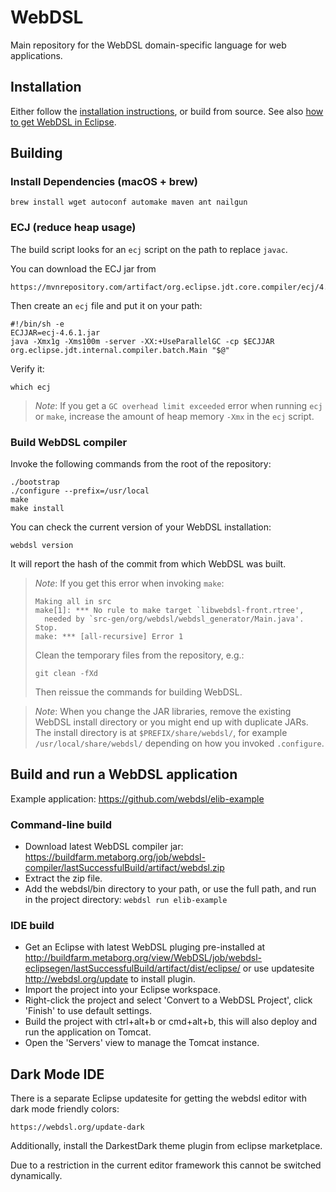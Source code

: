 # WebDSL
Main repository for the WebDSL domain-specific language for web applications.

## Installation
Either follow the [installation instructions][1], or build from source.
See also [how to get WebDSL in Eclipse][2].

## Building

### Install Dependencies (macOS + brew)

`brew install wget autoconf automake maven ant nailgun`


### ECJ (reduce heap usage)

The build script looks for an `ecj` script on the path to replace `javac`.

You can download the ECJ jar from

    https://mvnrepository.com/artifact/org.eclipse.jdt.core.compiler/ecj/4.6.1

Then create an `ecj` file and put it on your path:

    #!/bin/sh -e
    ECJJAR=ecj-4.6.1.jar
    java -Xmx1g -Xms100m -server -XX:+UseParallelGC -cp $ECJJAR org.eclipse.jdt.internal.compiler.batch.Main "$@"

Verify it:

    which ecj

> *Note*: If you get a `GC overhead limit exceeded` error when running `ecj` or `make`,
> increase the amount of heap memory `-Xmx` in the `ecj` script.


### Build WebDSL compiler
Invoke the following commands from the root of the repository:

    ./bootstrap
    ./configure --prefix=/usr/local
    make
    make install

You can check the current version of your WebDSL installation:

    webdsl version

It will report the hash of the commit from which WebDSL was built.

> *Note*: If you get this error when invoking `make`:
>
>     Making all in src
>     make[1]: *** No rule to make target `libwebdsl-front.rtree',
>       needed by `src-gen/org/webdsl/webdsl_generator/Main.java'.  Stop.
>     make: *** [all-recursive] Error 1
>
> Clean the temporary files from the repository, e.g.:
>
>     git clean -fXd
>
> Then reissue the commands for building WebDSL.

> *Note*: When you change the JAR libraries, remove the existing WebDSL install
> directory or you might end up with duplicate JARs. The install directory is
> at `$PREFIX/share/webdsl/`, for example `/usr/local/share/webdsl/` depending
> on how you invoked `.configure`.


## Build and run a WebDSL application

Example application: https://github.com/webdsl/elib-example

### Command-line build

- Download latest WebDSL compiler jar: https://buildfarm.metaborg.org/job/webdsl-compiler/lastSuccessfulBuild/artifact/webdsl.zip
- Extract the zip file.
- Add the webdsl/bin directory to your path, or use the full path, and run in the project directory:
`webdsl run elib-example`

### IDE build

- Get an Eclipse with latest WebDSL pluging pre-installed at
http://buildfarm.metaborg.org/view/WebDSL/job/webdsl-eclipsegen/lastSuccessfulBuild/artifact/dist/eclipse/ or use updatesite http://webdsl.org/update to install plugin.
- Import the project into your Eclipse workspace.
- Right-click the project and select 'Convert to a WebDSL Project', click 'Finish' to use default settings.
- Build the project with ctrl+alt+b or cmd+alt+b, this will also deploy and run the application on Tomcat.
- Open the 'Servers' view to manage the Tomcat instance.

## Dark Mode IDE

There is a separate Eclipse updatesite for getting the webdsl editor with dark mode friendly colors:

    https://webdsl.org/update-dark

Additionally, install the DarkestDark theme plugin from eclipse marketplace.

Due to a restriction in the current editor framework this cannot be switched dynamically.


[1]: https://webdsl.org/singlepage/Download
[2]: https://webdsl.org/selectpage/Download/WebDSLplugin
